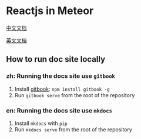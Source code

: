 # Reactjs in Meteor

[中文文档]()

[英文文档](http://react-in-meteor.readthedocs.org/en/latest/)

## How to run doc site locally

### zh: Running the docs site use `gitbook`

1. Install [gitbook](https://www.gitbook.com): `npm install gitbook -g`
2. Run `gitbook serve` from the root of the repository

### en: Running the docs site use `mkdocs`

1. Install `mkdocs` with `pip`
2. Run `mkdocs serve` from the root of the repository

